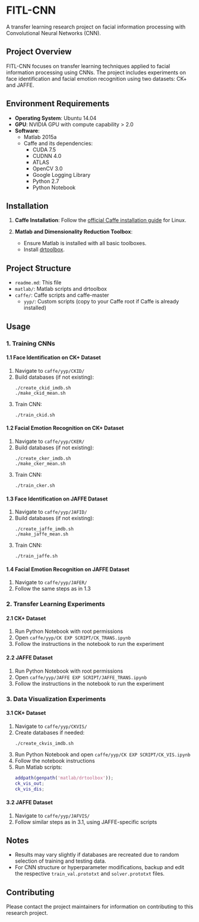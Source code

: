 
# FITL-CNN

A transfer learning research project on facial information processing with Convolutional Neural Networks (CNN).

## Project Overview

FITL-CNN focuses on transfer learning techniques applied to facial information processing using CNNs. The project includes experiments on face identification and facial emotion recognition using two datasets: CK+ and JAFFE.

## Environment Requirements

- **Operating System**: Ubuntu 14.04
- **GPU**: NVIDIA GPU with compute capability > 2.0
- **Software**:
  - Matlab 2015a
  - Caffe and its dependencies:
    - CUDA 7.5
    - CUDNN 4.0
    - ATLAS
    - OpenCV 3.0
    - Google Logging Library
    - Python 2.7
    - Python Notebook

## Installation

1. **Caffe Installation**:
   Follow the [official Caffe installation guide](http://caffe.berkeleyvision.org/installation.html) for Linux.

2. **Matlab and Dimensionality Reduction Toolbox**:
   - Ensure Matlab is installed with all basic toolboxes.
   - Install [drtoolbox](https://lvdmaaten.github.io/drtoolbox/).

## Project Structure

- `readme.md`: This file
- `matlab/`: Matlab scripts and drtoolbox
- `caffe/`: Caffe scripts and caffe-master
  - `yyp/`: Custom scripts (copy to your Caffe root if Caffe is already installed)

## Usage

### 1. Training CNNs

#### 1.1 Face Identification on CK+ Dataset
1. Navigate to `caffe/yyp/CKID/`
2. Build databases (if not existing):
   ```
   ./create_ckid_imdb.sh
   ./make_ckid_mean.sh
   ```
3. Train CNN:
   ```
   ./train_ckid.sh
   ```

#### 1.2 Facial Emotion Recognition on CK+ Dataset
1. Navigate to `caffe/yyp/CKER/`
2. Build databases (if not existing):
   ```
   ./create_cker_imdb.sh
   ./make_cker_mean.sh
   ```
3. Train CNN:
   ```
   ./train_cker.sh
   ```

#### 1.3 Face Identification on JAFFE Dataset
1. Navigate to `caffe/yyp/JAFID/`
2. Build databases (if not existing):
   ```
   ./create_jaffe_imdb.sh
   ./make_jaffe_mean.sh
   ```
3. Train CNN:
   ```
   ./train_jaffe.sh
   ```

#### 1.4 Facial Emotion Recognition on JAFFE Dataset
1. Navigate to `caffe/yyp/JAFER/`
2. Follow the same steps as in 1.3

### 2. Transfer Learning Experiments

#### 2.1 CK+ Dataset
1. Run Python Notebook with root permissions
2. Open `caffe/yyp/CK EXP SCRIPT/CK_TRANS.ipynb`
3. Follow the instructions in the notebook to run the experiment

#### 2.2 JAFFE Dataset
1. Run Python Notebook with root permissions
2. Open `caffe/yyp/JAFFE EXP SCRIPT/JAFFE_TRANS.ipynb`
3. Follow the instructions in the notebook to run the experiment

### 3. Data Visualization Experiments

#### 3.1 CK+ Dataset
1. Navigate to `caffe/yyp/CKVIS/`
2. Create databases if needed:
   ```
   ./create_ckvis_imdb.sh
   ```
3. Run Python Notebook and open `caffe/yyp/CK EXP SCRIPT/CK_VIS.ipynb`
4. Follow the notebook instructions
5. Run Matlab scripts:
   ```matlab
   addpath(genpath('matlab/drtoolbox'));
   ck_vis_out;
   ck_vis_dis;
   ```

#### 3.2 JAFFE Dataset
1. Navigate to `caffe/yyp/JAFVIS/`
2. Follow similar steps as in 3.1, using JAFFE-specific scripts

## Notes

- Results may vary slightly if databases are recreated due to random selection of training and testing data.
- For CNN structure or hyperparameter modifications, backup and edit the respective `train_val.prototxt` and `solver.prototxt` files.

## Contributing

Please contact the project maintainers for information on contributing to this research project.


